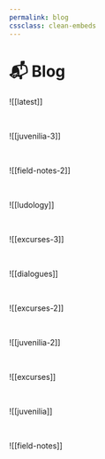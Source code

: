 ```yaml
---
permalink: blog
cssclass: clean-embeds
---
```


# 📬 Blog

![[latest]]

<br>

![[juvenilia-3]]

<br>

![[field-notes-2]]

<br>

![[ludology]]

<br>

![[excurses-3]]

<br>

![[dialogues]]

<br>

![[excurses-2]]

<br>

![[juvenilia-2]]

<br>

![[excurses]]

<br>

![[juvenilia]]

<br>

![[field-notes]]